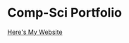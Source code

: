 # Comp-Sci Portfolio
<a href="https://lizmichez.github.io/Website-Portfolio/"> Here's My Website</a>

